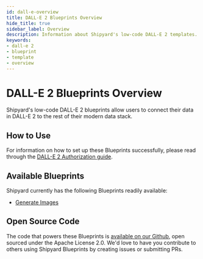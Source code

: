 ```yaml
---
id: dall-e-overview
title: DALL-E 2 Blueprints Overview
hide_title: true
sidebar_label: Overview
description: Information about Shipyard's low-code DALL-E 2 templates.
keywords:
- dall-e 2
- blueprint
- template
- overview
---
```


# DALL-E 2 Blueprints Overview

Shipyard's low-code DALL-E 2 blueprints allow users to connect their data in DALL-E 2 to the rest of their modern data stack.


## How to Use
For information on how to set up these Blueprints successfully, please read through the [DALL-E 2 Authorization guide](dall-e-authorization.md).


## Available Blueprints
Shipyard currently has the following Blueprints readily available: 
- [Generate Images](dalle-generate-images.md)

## Open Source Code
The code that powers these Blueprints is [available on our Github](None), open sourced under the Apache License 2.0. We'd love to have you contribute to others using Shipyard Blueprints by creating issues or submitting PRs.
